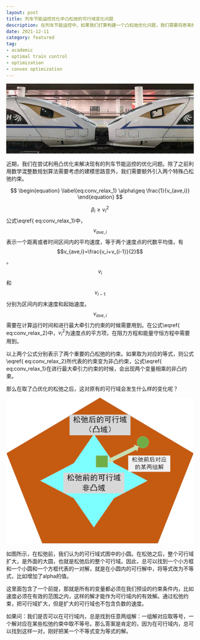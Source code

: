 ```yaml
---
layout: post
title: 列车节能运控优化中凸松弛的可行域变化问题
description: 在列车节能运控中，如果我们打算构建一个凸松弛优化问题，我们需要将原来的非图的约束进行松弛，将原有的可行域松弛为凸优化的可行域。这个过程我们称之为凸松弛。如果能够确保凸松弛之后，最优解能够和原问题保持一致，我们则可以用凸优化的方法对松弛的问题进行解算，大大提高计算效率，并确保解的质量。
date: 2021-12-11
category: featured
tag:
- academic
- optimal train control
- optimization
- convex optimization
---
```


![High Speed Trains](/images/blog/HSR_1_comp.png "High Speed Trains")

近期，我们在尝试利用凸优化来解决现有的列车节能运控的优化问题。除了之前利用数学混整数规划算法需要考虑的建模思路意外，我们需要额外引入两个特殊凸松弛约束。

$$ 
\begin{equation} 
\label{eq:conv_relax_1}
\alpha\geq \frac{1}{v_{ave,i}}
\end{equation} 
$$

$$ 
\begin{equation} 
\label{eq:conv_relax_2}
\beta_i\geq v_i^2
\end{equation} 
$$
公式\eqref{ eq:conv_relax_1}中，$$v_{ave,i}$$表示一个距离或者时间区间内的平均速度，等于两个速度点的代数平均值，有$$v_{ave,i}=\frac{v_i+v_{i-1}}{2}$$。$$v_i$$和$$v_{i-1}$$分别为区间内的末速度和起始速度。$$v_{ave,i}$$需要在计算运行时间和进行最大牵引力约束的时候需要用到。在公式\eqref{ eq:conv_relax_2}中，$v_i^2$为速度点的平方项，在阻力方程和能量守恒方程中需要用到。 

以上两个公式分别表示了两个重要的凸松弛的约束。如果取为对应的等式，则公式\eqref{ eq:conv_relax_2}所代表的约束变为非凸约束，公式\eqref{ eq:conv_relax_1}在进行最大牵引力约束的时候，会出现两个变量相乘的非凸约束。

那么在取了凸优化的松弛之后，这对原有的可行域会发生什么样的变化呢？ 

![Feasible Domain Change in Convex Relaxation](/images/blog/convex_relax_domain.png "Feasible Domain Change in Convex Relaxation")

如图所示，在松弛前，我们认为的可行域式图中的小圆。在松弛之后，整个可行域扩大，是外面的大圆，也就是松弛后的整个可行域。因此，总可以找到一个小方框和一个小圆和一个方框代表的一对解，就是在小圆内的可行解中，将等式改为不等式，比如增加了alpha的值。

这里面包含了一个前提，那就是所有的变量都必须在我们预设的约束条件内，比如速度必须在有效的范围之内，这样的解才能作为可行域内的有效解。通过松弛约束，把可行域扩大，但是扩大的可行域也不包含负数的速度。

如果问：我们是否可以在可行域内，总是找到任意两组解：一组解对应取等号，一个解对应在某些松弛约束中取不等号。那么答案是肯定的，因为在可行域内，总可以找到这样一对，刚好把某一个不等式变为等式的解。
